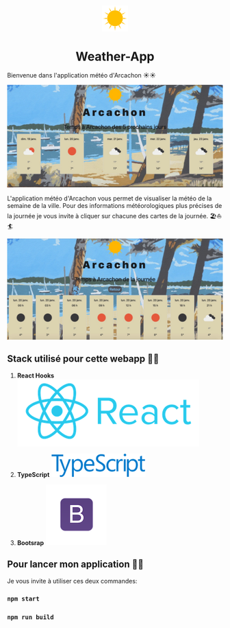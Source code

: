 <p align="center">
    <img alt="logoweatherapp" src="./public/soleil_logo.png" width="60" />
  </a>
</p>
<h1 align="center">
  Weather-App
</h1>

Bienvenue dans l'application météo d'Arcachon ☀️☀️

<img alt="screesnhot" src="./src/images/screenshot5proj.jpg" />

L'application météo d'Arcachon vous permet de visualiser la météo de la semaine de la ville.
Pour des informations météorologiques plus précises de la journée je vous invite à cliquer sur chacune des cartes de la journée. 🏖️⛵🏄

<img alt="screesnhot" src="./src/images/screenshotttejajournee.jpg" />

## Stack utilisé pour cette webapp 🍁🍁

1.  **React Hooks**
    <img alt="logoReact" src="./src/images/React_logo.png" />

2.  **TypeScript**
    <img alt="logoTypeScript" src="./src/images/TypeScript_Logo.png" />

3.  **Bootsrap**
    <img alt="logoBootsrap" src="./src/images/bootstrap-logo.png" />

## Pour lancer mon application 🚀🚀

Je vous invite à utiliser ces deux commandes:

### `npm start`

### `npm run build`
